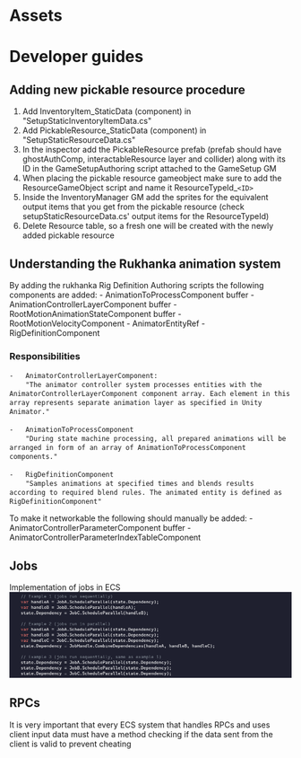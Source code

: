 # Assets

# Developer guides

## Adding new pickable resource procedure

1. Add InventoryItem_StaticData (component) in "SetupStaticInventoryItemData.cs"
2. Add PickableResource_StaticData (component) in "SetupStaticResourceData.cs"
3. In the inspector add the PickableResource prefab (prefab should have ghostAuthComp, interactableResource layer and collider) along with its ID in the GameSetupAuthoring script attached to the GameSetup GM
4. When placing the pickable resource gameobject make sure to add the ResourceGameObject script and name it ResourceTypeId_`<ID>`
5. Inside the InventoryManager GM add the sprites for the equivalent output items that you get from the pickable resource (check setupStaticResourceData.cs' output items for the ResourceTypeId)
6. Delete Resource table, so a fresh one will be created with the newly added pickable resource

## Understanding the Rukhanka animation system
By adding the rukhanka Rig Definition Authoring scripts the following components are added:
    -   AnimationToProcessComponent buffer
    -   AnimationControllerLayerComponent buffer
    -   RootMotionAnimationStateComponent buffer
    -   RootMotionVelocityComponent
    -   AnimatorEntityRef
    -   RigDefinitionComponent

### Responsibilities
    -   AnimatorControllerLayerComponent:
        "The animator controller system processes entities with the AnimatorControllerLayerComponent component array. Each element in this array represents separate animation layer as specified in Unity Animator."

    -   AnimationToProcessComponent
        "During state machine processing, all prepared animations will be arranged in form of an array of AnimationToProcessComponent components."
    
    -   RigDefinitionComponent
        "Samples animations at specified times and blends results according to required blend rules. The animated entity is defined as RigDefinitionComponent"


To make it networkable the following should manually be added:
    - AnimatorControllerParameterComponent buffer
    - AnimatorControllerParameterIndexTableComponent

## Jobs
Implementation of jobs in ECS
![alt text](image.png)

## RPCs
It is very important that every ECS system that handles RPCs and uses client input data must have a method checking if the data sent from the client is valid to prevent cheating